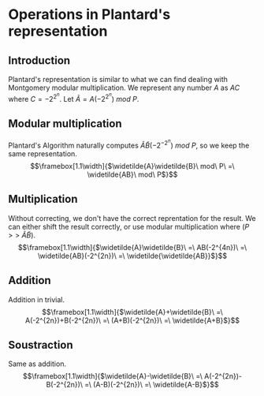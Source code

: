 # Operations in Plantard's representation

## Introduction
Plantard's representation is similar to what we can find dealing with Montgomery modular multiplication.
We represent any number $A$ as $AC$ where $C = -2^{2^n}$. Let $\widetilde{A} = A(-2^{2^n})\ mod\ P$.

## Modular multiplication
Plantard's Algorithm naturally computes $\widetilde{A}\widetilde{B}(-2^{-2^n})\ mod\ P$, so we keep the same representation.
$$\framebox[1.1\width]{$\widetilde{A}\widetilde{B}\ mod\ P\ =\ \widetilde{AB}\ mod\ P$}$$

## Multiplication
Without correcting, we don't have the correct reprentation for the result. We can either shift the result correctly, or use modular multiplication where $(P\ >>\ \widetilde{A}\widetilde{B})$.
$$\framebox[1.1\width]{$\widetilde{A}\widetilde{B}\ =\ AB(-2^{4n})\ =\ \widetilde{AB}(-2^{2n})\ =\ \widetilde{\widetilde{AB}}$}$$

## Addition
Addition in trivial.
$$\framebox[1.1\width]{$\widetilde{A}+\widetilde{B}\ =\ A(-2^{2n})+B(-2^{2n})\ =\ (A+B)(-2^{2n})\ =\ \widetilde{A+B}$}$$

## Soustraction
Same as addition.
$$\framebox[1.1\width]{$\widetilde{A}-\widetilde{B}\ =\ A(-2^{2n})-B(-2^{2n})\ =\ (A-B)(-2^{2n})\ =\ \widetilde{A-B}$}$$